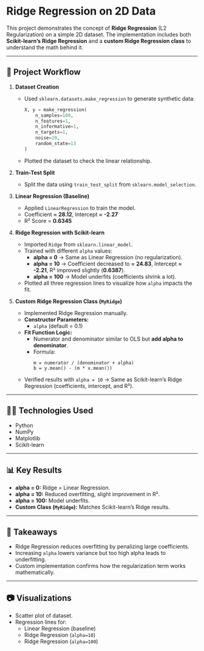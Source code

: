# Ridge Regression on 2D Data  

This project demonstrates the concept of **Ridge Regression** (L2 Regularization) on a simple 2D dataset. The implementation includes both **Scikit-learn’s Ridge Regression** and a **custom Ridge Regression class** to understand the math behind it.  

---

## 📌 Project Workflow  

1. **Dataset Creation**  
   - Used `sklearn.datasets.make_regression` to generate synthetic data:  
     ```python
     X, y = make_regression(
         n_samples=100, 
         n_features=1, 
         n_informative=1, 
         n_targets=1, 
         noise=20, 
         random_state=13
     )
     ```
   - Plotted the dataset to check the linear relationship.  

2. **Train-Test Split**  
   - Split the data using `train_test_split` from `sklearn.model_selection`.  

3. **Linear Regression (Baseline)**  
   - Applied `LinearRegression` to train the model.  
   - Coefficient ≈ **28.12**, Intercept ≈ **-2.27**  
   - R² Score = **0.6345**  

4. **Ridge Regression with Scikit-learn**  
   - Imported `Ridge` from `sklearn.linear_model`.  
   - Trained with different `alpha` values:  
     - **alpha = 0** → Same as Linear Regression (no regularization).  
     - **alpha = 10** → Coefficient decreased to ≈ **24.83**, Intercept ≈ **-2.21**, R² improved slightly (**0.6387**).  
     - **alpha = 100** → Model underfits (coefficients shrink a lot).  
   - Plotted all three regression lines to visualize how `alpha` impacts the fit.  

5. **Custom Ridge Regression Class (`MyRidge`)**  
   - Implemented Ridge Regression manually.  
   - **Constructor Parameters:**  
     - `alpha` (default = 0.1)  
   - **Fit Function Logic:**  
     - Numerator and denominator similar to OLS but **add alpha to denominator**.  
     - Formula:  
       ```
       m = numerator / (denominator + alpha)
       b = y.mean() - (m * x.mean())
       ```  
   - Verified results with `alpha = 10` → Same as Scikit-learn’s Ridge Regression (coefficients, intercept, and R²).  

---

## 🧑‍💻 Technologies Used  

- Python  
- NumPy  
- Matplotlib  
- Scikit-learn  

---

## 📊 Key Results  

- **alpha = 0:** Ridge = Linear Regression.  
- **alpha = 10:** Reduced overfitting, slight improvement in R².  
- **alpha = 100:** Model underfits.  
- **Custom Class (`MyRidge`):** Matches Scikit-learn’s Ridge results.  

---

## 📌 Takeaways  

- Ridge Regression reduces overfitting by penalizing large coefficients.  
- Increasing `alpha` lowers variance but too high alpha leads to underfitting.  
- Custom implementation confirms how the regularization term works mathematically.  

---

## 📷 Visualizations  

- Scatter plot of dataset.  
- Regression lines for:  
  - Linear Regression (baseline)  
  - Ridge Regression (`alpha=10`)  
  - Ridge Regression (`alpha=100`)  
